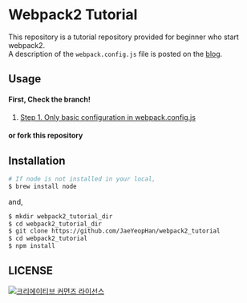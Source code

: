 # Webpack2 Tutorial
This repository is a tutorial repository provided for beginner who start webpack2.  
A description of the `webpack.config.js` file is posted on the [blog](https://jaeyeophan.github.io/).

## Usage
#### First, Check the branch!
1. [Step 1. Only basic configuration in webpack.config.js](https://github.com/JaeYeopHan/webpack2_tutorial/tree/Step-1)

#### or fork this repository

## Installation
```bash
# If node is not installed in your local,
$ brew install node 
```
and,
```bash
$ mkdir webpack2_tutorial_dir
$ cd webpack2_tutorial_dir
$ git clone https://github.com/JaeYeopHan/webpack2_tutorial
$ cd webpack2_tutorial
$ npm install
```

## LICENSE
<a rel="license" href="http://creativecommons.org/licenses/by/4.0/"><img alt="크리에이티브 커먼즈 라이선스" style="border-width:0" src="https://i.creativecommons.org/l/by/4.0/88x31.png" /></a>
